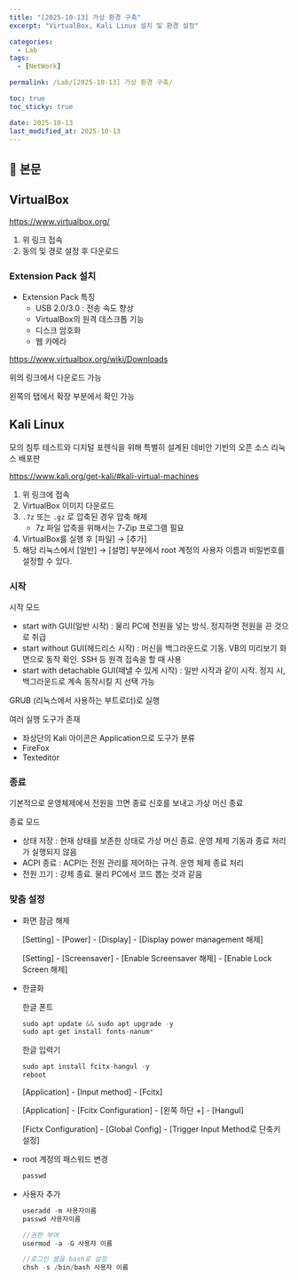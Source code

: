 ```yaml
---
title: "[2025-10-13] 가상 환경 구축"
excerpt: "VirtualBox, Kali Linux 설치 및 환경 설정"

categories:
  - Lab
tags:
  - [NetWork]

permalink: /Lab/[2025-10-13] 가상 환경 구축/

toc: true
toc_sticky: true

date: 2025-10-13
last_modified_at: 2025-10-13
---
```


## 🦥 본문

## VirtualBox

https://www.virtualbox.org/

1. 위 링크 접속
2. 동의 및 경로 설정 후 다운로드 

### Extension Pack 설치

- Extension Pack 특징
    - USB 2.0/3.0 : 전송 속도 향상
    - VirtualBox의 원격 데스크톱 기능
    - 디스크 암호화
    - 웹 카메라

https://www.virtualbox.org/wiki/Downloads

위의 링크에서 다운로드 가능 

왼쪽의 탭에서 확장 부분에서 확인 가능

## Kali Linux

모의 침투 테스트와 디지털 포렌식을 위해 특별히 설계된 데비안 기반의 오픈 소스 리눅스 배포판 

https://www.kali.org/get-kali/#kali-virtual-machines

1. 위 링크에 접속
2. VirtualBox 이미지 다운로드  
3. `.7z` 또는 `.gz` 로 압축된 경우 압축 해제
    - 7z 파일 압축을 위해서는 7-Zip 프로그램 필요
4. VirtualBox를 실행 후 [파일] → [추가]
5. 해당 리눅스에서 [일반] → [설명] 부분에서 root 계정의 사용자 이름과 비밀번호를 설정할 수 있다.

### 시작

시작 모드

- start with GUI(일반 시작) : 물리 PC에 전원을 넣는 방식. 정지하면 전원을 끈 것으로 취급
- start without GUI(헤드리스 시작) : 머신을 백그라운드로 기동. VB의 미리보기 화면으로 동작 확인. SSH 등 원격 접속을 할 때 사용
- start with detachable GUI(떼낼 수 있게 시작) : 일반 시작과 같이 시작. 정지 시, 백그라운드로 계속 동작시킬 지 선택 가능

GRUB (리눅스에서 사용하는 부트로더)로 실행

여러 실행 도구가 존재

- 좌상단의 Kali 아이콘은 Application으로 도구가 분류
- FireFox
- Texteditor

### 종료

기본적으로 운영체제에서 전원을 끄면 종료 신호를 보내고 가상 머신 종료

종료 모드

- 상태 저장 : 현재 상태를 보존한 상태로 가상 머신 종료. 운영 체제 기동과 종료 처리가 실행되지 않음
- ACPI 종료 : ACPI는 전원 관리를 제어하는 규격. 운영 체제 종료 처리
- 전원 끄기 : 강제 종료. 물리 PC에서 코드 뽑는 것과 같음

### 맞춤 설정

- 화면 잠금 해제
    
    [Setting] - [Power] - [Display] - [Display power management 해제]
    
    [Setting] - [Screensaver] - [Enable Screensaver 해제] - [Enable Lock Screen 해제]
    
- 한글화
    
    한글 폰트
    
    ```c
    sudo apt update && sudo apt upgrade -y
    sudo apt-get install fonts-nanum*
    ```
    
    한글 입력기
    
    ```c
    sudo apt install fcitx-hangul -y
    reboot
    ```
    
    [Application] - [Input method] - [Fcitx]
    
    [Application] - [Fcitx Configuration] - [왼쪽 하단 +] - [Hangul]
    
    [Fictx Configuration] - [Global Config] - [Trigger Input Method로 단축키 설정]
    
- root 계정의 패스워드 변경
    
    ```c
    passwd
    ```
    
- 사용자 추가
    
    ```c
    useradd -m 사용자이름
    passwd 사용자이름
    
    //권한 부여
    usermod -a -G 사용자 이름
    
    //로그인 셸을 bash로 설정
    chsh -s /bin/bash 사용자 이름 
    ```
    

